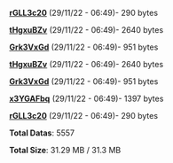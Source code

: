 [**rGLL3c20**](/data/rGLL3c20.txt) (29/11/22 - 06:49)- 290 bytes

[**tHgxuBZv**](/data/tHgxuBZv.txt) (29/11/22 - 06:49)- 2640 bytes

[**Grk3VxGd**](/data/Grk3VxGd.txt) (29/11/22 - 06:49)- 951 bytes

[**tHgxuBZv**](/data/tHgxuBZv.txt) (29/11/22 - 06:49)- 2640 bytes

[**Grk3VxGd**](/data/Grk3VxGd.txt) (29/11/22 - 06:49)- 951 bytes

[**x3YGAFbq**](/data/x3YGAFbq.txt) (29/11/22 - 06:49)- 1397 bytes

[**rGLL3c20**](/data/rGLL3c20.txt) (29/11/22 - 06:49)- 290 bytes

**Total Datas**: 5557

**Total Size**: 31.29 MB / 31.3 MB